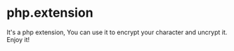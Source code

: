 php.extension
=============

It's a php extension, You can use it to encrypt your character and uncrypt it. Enjoy it!
